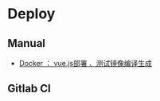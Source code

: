 # Deploy

## Manual
- [Docker ： vue.js部署 、测试镜像编译生成](https://www.jianshu.com/p/09cf1abffbec)


## Gitlab CI

